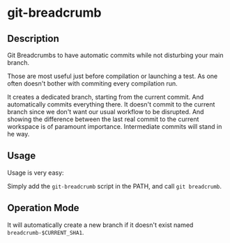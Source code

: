 # git-breadcrumb

## Description 

Git Breadcrumbs to have automatic commits while not disturbing your main branch.

Those are most useful just before compilation or launching a test. As one often doesn't bother with commiting every compilation run. 

It creates a dedicated branch, starting from the current commit. And automatically commits everything there. It doesn't commit to the current branch since we don't want our usual workflow to be disrupted. And showing the difference between the last real commit to the current workspace is of paramount importance. Intermediate commits will stand in he way.

## Usage

Usage is very easy: 

Simply add the `git-breadcrumb` script in the PATH, and call `git breadcrumb`.

## Operation Mode

It will automatically create a new branch if it doesn't exist named `breadcrumb-$CURRENT_SHA1`.
